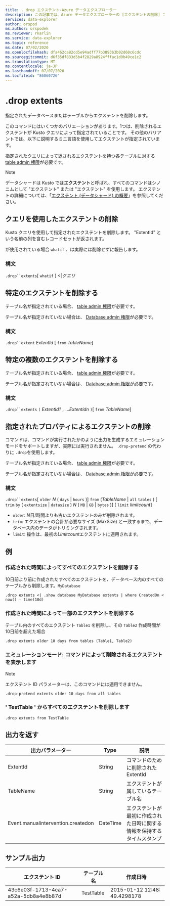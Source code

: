 ```yaml
---
title: . drop エクステント-Azure データエクスプローラー
description: この記事では、Azure データエクスプローラーの [エクステントの削除] コマンドについて説明します。
services: data-explorer
author: orspod
ms.author: orspodek
ms.reviewer: rkarlin
ms.service: data-explorer
ms.topic: reference
ms.date: 07/02/2020
ms.openlocfilehash: dfa462ca82cd5e94adff77b3893b3b02d60c6cdc
ms.sourcegitcommit: d6f35df833d5b4f2829a8924fffac1d0b49ce1c2
ms.translationtype: MT
ms.contentlocale: ja-JP
ms.lasthandoff: 07/07/2020
ms.locfileid: "86060726"
---
```

# <a name="drop-extents"></a>.drop extents

指定されたデータベースまたはテーブルからエクステントを削除します。

このコマンドにはいくつかのバリエーションがあります。1つは、削除されるエクステントが Kusto クエリによって指定されていることです。 その他のバリアントでは、以下に説明するミニ言語を使用してエクステントが指定されています。

指定されたクエリによって返されるエクステントを持つ各テーブルに対する[table admin 権限](../management/access-control/role-based-authorization.md)が必要です。

> [!NOTE]
> データシャードは Kusto では**エクステント**と呼ばれ、すべてのコマンドはシノニムとして "エクステント" または "エクステント" を使用します。
> エクステントの詳細については、「[エクステント (データシャード) の概要](extents-overview.md)」を参照してください。

## <a name="drop-extents-with-a-query"></a>クエリを使用したエクステントの削除

Kusto クエリを使用して指定されたエクステントを削除します。
"ExtentId" という名前の列を含むレコードセットが返されます。

が使用されている場合 `whatif` 、は実際には削除せずに報告します。

### <a name="syntax"></a>構文

`.drop``extents`[ `whatif` ] <|*クエリ*

## <a name="drop-a-specific-extent"></a>特定のエクステントを削除する

テーブル名が指定されている場合、 [table admin 権限](../management/access-control/role-based-authorization.md)が必要です。

テーブル名が指定されていない場合は、 [Database admin 権限](../management/access-control/role-based-authorization.md)が必要です。

### <a name="syntax"></a>構文

`.drop``extent` *ExtentId* [ `from` *TableName*]

## <a name="drop-specific-multiple-extents"></a>特定の複数のエクステントを削除する

テーブル名が指定されている場合、 [table admin 権限](../management/access-control/role-based-authorization.md)が必要です。

テーブル名が指定されていない場合は、 [Database admin 権限](../management/access-control/role-based-authorization.md)が必要です。

### <a name="syntax"></a>構文

`.drop``extents` `(` *ExtentId1* `,` ...*Extentidn* `)`[ `from` *TableName*]

## <a name="drop-extents-by-specified-properties"></a>指定されたプロパティによるエクステントの削除

コマンドは、コマンドが実行されたかのように出力を生成するエミュレーションモードをサポートしますが、実際には実行されません。 `.drop-pretend` の代わりに `.drop`を使用します。

テーブル名が指定されている場合、 [table admin 権限](../management/access-control/role-based-authorization.md)が必要です。

テーブル名が指定されていない場合は、 [Database admin 権限](../management/access-control/role-based-authorization.md)が必要です。

### <a name="syntax"></a>構文

`.drop``extents`[ `older` *N* ( `days`  |  `hours` )] `from` (*TableName*  |  `all` `tables` ) [ `trim` `by` ( `extentsize`  |  `datasize` ) *N* ( `MB`  |  `GB`  |  `bytes` )] [ `limit` *limitcount*]

* `older`: *N*日/時間よりも古いエクステントのみが削除されます。
* `trim`: エクステントの合計が必要なサイズ (MaxSize) と一致するまで、データベース内のデータがトリミングされます。
* `limit`: 操作は、最初の*Limitcount*エクステントに適用されます。

## <a name="examples"></a>例

### <a name="remove-all-extents-by-time-created"></a>作成された時間によってすべてのエクステントを削除する

10日前より前に作成されたすべてのエクステントを、データベース内のすべてのテーブルから削除します。`MyDatabase`

```kusto
.drop extents <| .show database MyDatabase extents | where CreatedOn < now() - time(10d)
```

### <a name="remove-some-extents-by-time-created"></a>作成された時間によって一部のエクステントを削除する

テーブル内のすべてのエクステント `Table1` を削除し、その `Table2` 作成時間が10日前を超えた場合

```kusto
.drop extents older 10 days from tables (Table1, Table2)
```

### <a name="emulation-mode-show-which-extents-would-be-removed-by-the-command"></a>エミュレーションモード: コマンドによって削除されるエクステントを表示します

>[!NOTE]
>エクステント ID パラメーターは、このコマンドには適用できません。

```kusto
.drop-pretend extents older 10 days from all tables
```

### <a name="remove-all-extents-from-testtable"></a>' TestTable ' からすべてのエクステントを削除します

```kusto
.drop extents from TestTable
```

## <a name="return-output"></a>出力を返す

|出力パラメーター |Type |説明 
|---|---|---
|ExtentId |String |コマンドのために削除された ExtentId
|TableName |String |エクステントが属しているテーブル名  
|Event.manualintervention.createdon |DateTime |エクステントが最初に作成された日時に関する情報を保持するタイムスタンプ
 
## <a name="sample-output"></a>サンプル出力

|エクステント ID |テーブル名 |作成日時 
|---|---|---
|43c6e03f-1713-4ca7-a52a-5db8a4e8b87d |TestTable |2015-01-12 12:48: 49.4298178

